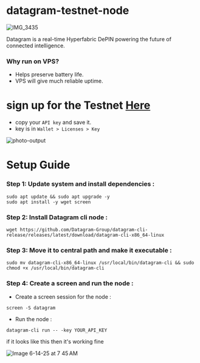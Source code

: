 # datagram-testnet-node

![IMG_3435](https://github.com/user-attachments/assets/113ace00-b6e3-4021-8e7a-bf5a761e7641)

Datagram is a real-time Hyperfabric DePIN powering the future of connected intelligence.

### Why run on VPS?

- Helps preserve battery life.
- VPS will give much reliable uptime.

# sign up for the Testnet [Here](https://dashboard.datagram.network?ref=119308891)
- copy your ```API key``` and save it.
- key is in ```Wallet > Licenses > Key```

![photo-output](https://github.com/user-attachments/assets/8ff22e62-91ed-4288-810b-cedb9961efbc)


# Setup Guide

### Step 1: Update system and install dependencies :

```
sudo apt update && sudo apt upgrade -y
sudo apt install -y wget screen
```
### Step 2: Install Datagram cli node :

```
wget https://github.com/Datagram-Group/datagram-cli-release/releases/latest/download/datagram-cli-x86_64-linux
```

### Step 3: Move it to central path and make it executable :

```
sudo mv datagram-cli-x86_64-linux /usr/local/bin/datagram-cli && sudo chmod +x /usr/local/bin/datagram-cli
```

### Step 4: Create a screen and run the node :

- Create a screen session for the node :

```
screen -S datagram
```

- Run the node :

```
datagram-cli run -- -key YOUR_API_KEY
```

if it looks like this then it's working fine

![Image 6-14-25 at 7 45 AM](https://github.com/user-attachments/assets/260eaa41-1504-4c4a-8a20-8218031dc00a)
